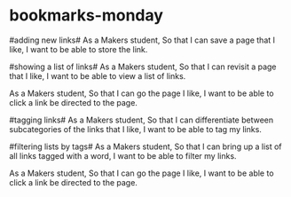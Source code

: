 # bookmarks-monday

#adding new links#
As a Makers student,
So that I can save a page that I like,
I want to be able to store the link.

#showing a list of links#
As a Makers student,
So that I can revisit a page that I like,
I want to be able to view a list of links.

As a Makers student,
So that I can go the page I like,
I want to be able to click a link be directed to the page.

#tagging links#
As a Makers student,
So that I can differentiate between subcategories of the links that I like,
I want to be able to tag my links.

#filtering lists by tags#
As a Makers student,
So that I can bring up a list of all links tagged with a word,
I want to be able to filter my links.

As a Makers student,
So that I can go the page I like,
I want to be able to click a link be directed to the page.
